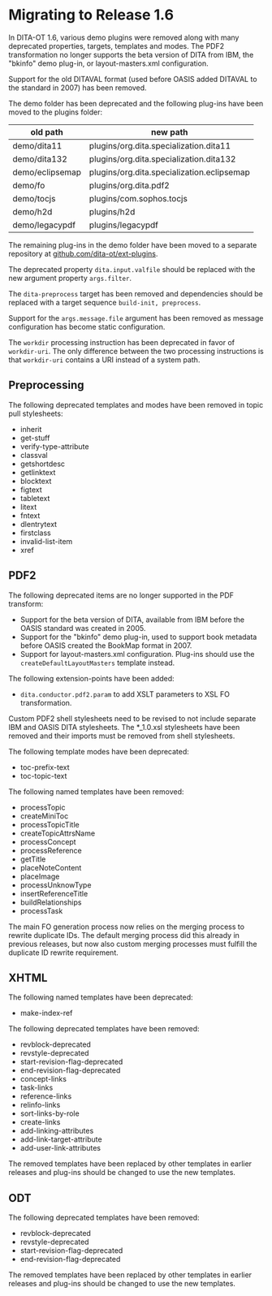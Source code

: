 # Migrating to Release 1.6

In DITA-OT 1.6, various demo plugins were removed along with many deprecated properties, targets, templates and modes. The PDF2 transformation no longer supports the beta version of DITA from IBM, the "bkinfo" demo plug-in, or layout-masters.xml configuration.

Support for the old DITAVAL format \(used before OASIS added DITAVAL to the standard in 2007\) has been removed.

The demo folder has been deprecated and the following plug-ins have been moved to the plugins folder:

|old path|new path|
|--------|--------|
|demo/dita11|plugins/org.dita.specialization.dita11|
|demo/dita132|plugins/org.dita.specialization.dita132|
|demo/eclipsemap|plugins/org.dita.specialization.eclipsemap|
|demo/fo|plugins/org.dita.pdf2|
|demo/tocjs|plugins/com.sophos.tocjs|
|demo/h2d|plugins/h2d|
|demo/legacypdf|plugins/legacypdf|

The remaining plug-ins in the demo folder have been moved to a separate repository at [github.com/dita-ot/ext-plugins](https://github.com/dita-ot/ext-plugins).

The deprecated property `dita.input.valfile` should be replaced with the new argument property `args.filter`.

The `dita-preprocess` target has been removed and dependencies should be replaced with a target sequence `build-init, preprocess`.

Support for the `args.message.file` argument has been removed as message configuration has become static configuration.

The `workdir` processing instruction has been deprecated in favor of `workdir-uri`. The only difference between the two processing instructions is that `workdir-uri` contains a URI instead of a system path.

## Preprocessing

The following deprecated templates and modes have been removed in topic pull stylesheets:

-   inherit
-   get-stuff
-   verify-type-attribute
-   classval
-   getshortdesc
-   getlinktext
-   blocktext
-   figtext
-   tabletext
-   litext
-   fntext
-   dlentrytext
-   firstclass
-   invalid-list-item
-   xref

## PDF2

The following deprecated items are no longer supported in the PDF transform:

-   Support for the beta version of DITA, available from IBM before the OASIS standard was created in 2005.
-   Support for the "bkinfo" demo plug-in, used to support book metadata before OASIS created the BookMap format in 2007.
-   Support for layout-masters.xml configuration. Plug-ins should use the `createDefaultLayoutMasters` template instead.

The following extension-points have been added:

-   `dita.conductor.pdf2.param` to add XSLT parameters to XSL FO transformation.

Custom PDF2 shell stylesheets need to be revised to not include separate IBM and OASIS DITA stylesheets. The \*\_1.0.xsl stylesheets have been removed and their imports must be removed from shell stylesheets.

The following template modes have been deprecated:

-   toc-prefix-text
-   toc-topic-text

The following named templates have been removed:

-   processTopic
-   createMiniToc
-   processTopicTitle
-   createTopicAttrsName
-   processConcept
-   processReference
-   getTitle
-   placeNoteContent
-   placeImage
-   processUnknowType
-   insertReferenceTitle
-   buildRelationships
-   processTask

The main FO generation process now relies on the merging process to rewrite duplicate IDs. The default merging process did this already in previous releases, but now also custom merging processes must fulfill the duplicate ID rewrite requirement.

## XHTML

The following named templates have been deprecated:

-   make-index-ref

The following deprecated templates have been removed:

-   revblock-deprecated
-   revstyle-deprecated
-   start-revision-flag-deprecated
-   end-revision-flag-deprecated
-   concept-links
-   task-links
-   reference-links
-   relinfo-links
-   sort-links-by-role
-   create-links
-   add-linking-attributes
-   add-link-target-attribute
-   add-user-link-attributes

The removed templates have been replaced by other templates in earlier releases and plug-ins should be changed to use the new templates.

## ODT

The following deprecated templates have been removed:

-   revblock-deprecated
-   revstyle-deprecated
-   start-revision-flag-deprecated
-   end-revision-flag-deprecated

The removed templates have been replaced by other templates in earlier releases and plug-ins should be changed to use the new templates.

